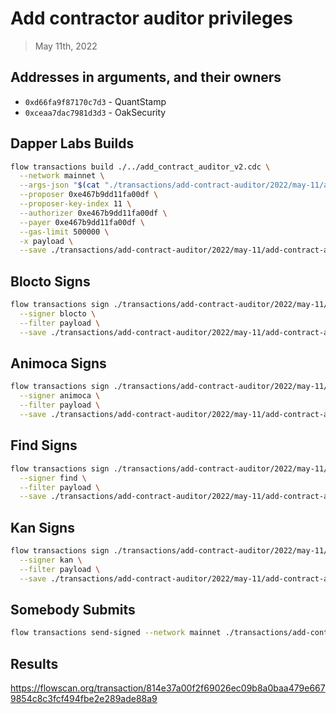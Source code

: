 # Add contractor auditor privileges

> May 11th, 2022

## Addresses in arguments, and their owners

- `0xd66fa9f87170c7d3` - QuantStamp
- `0xceaa7dac7981d3d3` - OakSecurity

## Dapper Labs Builds

```sh
flow transactions build ./../add_contract_auditor_v2.cdc \
  --network mainnet \
  --args-json "$(cat "./transactions/add-contract-auditor/2022/may-11/arguments.json")" \
  --proposer 0xe467b9dd11fa00df \
  --proposer-key-index 11 \
  --authorizer 0xe467b9dd11fa00df \
  --payer 0xe467b9dd11fa00df \
  --gas-limit 500000 \
  -x payload \
  --save ./transactions/add-contract-auditor/2022/may-11/add-contract-auditor-may-11-unsigned.rlp
```

## Blocto Signs

```sh
flow transactions sign ./transactions/add-contract-auditor/2022/may-11/add-contract-auditor-may-11-unsigned.rlp \
  --signer blocto \
  --filter payload \
  --save ./transactions/add-contract-auditor/2022/may-11/add-contract-auditor-may-11-sig-1.rlp
```

## Animoca Signs

```sh
flow transactions sign ./transactions/add-contract-auditor/2022/may-11/add-contract-auditor-may-11-sig-1.rlp \
  --signer animoca \
  --filter payload \
  --save ./transactions/add-contract-auditor/2022/may-11/add-contract-auditor-may-11-sig-2.rlp
```

## Find Signs

```sh
flow transactions sign ./transactions/add-contract-auditor/2022/may-11/add-contract-auditor-may-11-sig-2.rlp \
  --signer find \
  --filter payload \
  --save ./transactions/add-contract-auditor/2022/may-11/add-contract-auditor-may-11-sig-3.rlp
```

## Kan Signs

```sh
flow transactions sign ./transactions/add-contract-auditor/2022/may-11/add-contract-auditor-may-11-sig-3.rlp \
  --signer kan \
  --filter payload \
  --save ./transactions/add-contract-auditor/2022/may-11/add-contract-auditor-may-11-sig-complete.rlp
```


## Somebody Submits

```sh
flow transactions send-signed --network mainnet ./transactions/add-contract-auditor/2022/may-11/add-contract-auditor-may-11-sig-complete.rlp
```

## Results

https://flowscan.org/transaction/814e37a00f2f69026ec09b8a0baa479e6679854c8c3fcf494fbe2e289ade88a9
